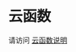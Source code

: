 <script setup>
import Md from '../.vitepress/components/fetch-md.vue'

</script>


# 云函数



请访问 [云函数说明](https://github.com/mx-space/core/blob/master/src/modules/serverless/serverless.readme.md)

<Md src="https://fastly.jsdelivr.net/gh/mx-space/core@master/src/modules/serverless/serverless.readme.md" />
